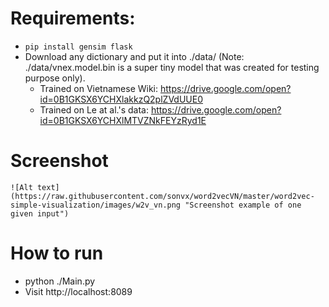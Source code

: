 # Requirements:
- ```pip install gensim flask```
- Download any dictionary and put it into ./data/ (Note: ./data/vnex.model.bin is a super tiny model that was created for testing purpose only).
    - Trained on Vietnamese Wiki: https://drive.google.com/open?id=0B1GKSX6YCHXlakkzQ2plZVdUUE0
    - Trained on Le at al.'s data: https://drive.google.com/open?id=0B1GKSX6YCHXlMTVZNkFEYzRyd1E

# Screenshot
    ![Alt text](https://raw.githubusercontent.com/sonvx/word2vecVN/master/word2vec-simple-visualization/images/w2v_vn.png "Screenshot example of one given input")

# How to run
- python ./Main.py
- Visit http://localhost:8089
